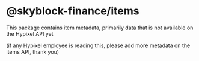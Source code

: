# @skyblock-finance/items

This package contains item metadata, primarily data that is not available on the Hypixel API yet

(if any Hypixel employee is reading this, please add more metadata on the items API, thank you)
